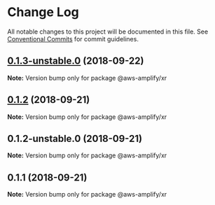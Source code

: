 # Change Log

All notable changes to this project will be documented in this file.
See [Conventional Commits](https://conventionalcommits.org) for commit guidelines.

<a name="0.1.3-unstable.0"></a>
## [0.1.3-unstable.0](https://github.com/aws/aws-amplify/compare/@aws-amplify/xr@0.1.2...@aws-amplify/xr@0.1.3-unstable.0) (2018-09-22)




**Note:** Version bump only for package @aws-amplify/xr

<a name="0.1.2"></a>
## [0.1.2](https://github.com/aws/aws-amplify/compare/@aws-amplify/xr@0.1.2-unstable.0...@aws-amplify/xr@0.1.2) (2018-09-21)




**Note:** Version bump only for package @aws-amplify/xr

<a name="0.1.2-unstable.0"></a>
## 0.1.2-unstable.0 (2018-09-21)




**Note:** Version bump only for package @aws-amplify/xr

<a name="0.1.1"></a>
## 0.1.1 (2018-09-21)




**Note:** Version bump only for package @aws-amplify/xr

